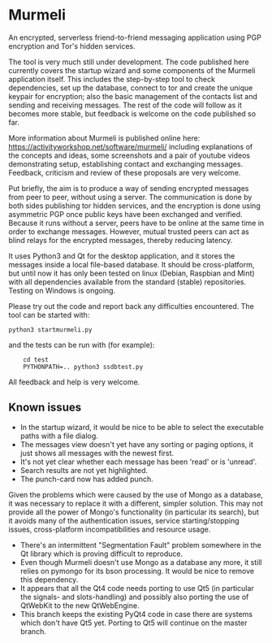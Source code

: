 # Murmeli
An encrypted, serverless friend-to-friend messaging application using PGP encryption and Tor's hidden services.

The tool is very much still under development.  The code published here currently covers the startup wizard and some components of the Murmeli application itself.  This includes the step-by-step tool to check dependencies, set up the database, connect to tor and create the unique keypair for encryption; also the basic management of the contacts list and sending and receiving messages.  The rest of the code will follow as it becomes more stable, but feedback is welcome on the code published so far.

More information about Murmeli is published online here:
    https://activityworkshop.net/software/murmeli/
including explanations of the concepts and ideas, some screenshots and a pair of youtube videos demonstrating setup, establishing contact and exchanging messages.  Feedback, criticism and review of these proposals are very welcome.

Put briefly, the aim is to produce a way of sending encrypted messages from peer to peer, without using a server.  The communication is done by both sides publishing tor hidden services, and the encryption is done using asymmetric PGP once public keys have been exchanged and verified.  Because it runs without a server, peers have to be online at the same time in order to exchange messages.  However, mutual trusted peers can act as blind relays for the encrypted messages, thereby reducing latency.

It uses Python3 and Qt for the desktop application, and it stores the messages inside a local file-based database.  It should be cross-platform, but until now it has only been tested on linux (Debian, Raspbian and Mint) with all dependencies available from the standard (stable) repositories.  Testing on Windows is ongoing.

Please try out the code and report back any difficulties encountered.  The tool can be started with:

	python3 startmurmeli.py

and the tests can be run with (for example):

        cd test
        PYTHONPATH=.. python3 ssdbtest.py

All feedback and help is very welcome.

## Known issues

* In the startup wizard, it would be nice to be able to select the executable paths with a file dialog.
* The messages view doesn't yet have any sorting or paging options, it just shows all messages with the newest first.
* It's not yet clear whether each message has been 'read' or is 'unread'.
* Search results are not yet highlighted.
* The punch-card now has added punch.

Given the problems which were caused by the use of Mongo as a database, it was necessary
to replace it with a different, simpler solution.  This may not provide all the power of Mongo's
functionality (in particular its search), but it avoids many of the authentication issues,
service starting/stopping issues, cross-platform incompatibilities and resource usage.

* There's an intermittent "Segmentation Fault" problem somewhere in the Qt library which is proving difficult to reproduce.
* Even though Murmeli doesn't use Mongo as a database any more, it still relies on pymongo for its bson processing.  It would be nice to remove this dependency.
* It appears that all the Qt4 code needs porting to use Qt5 (in particular the signals- and slots-handling) and possibly also porting the use of QtWebKit to the new QtWebEngine.
* This branch keeps the existing PyQt4 code in case there are systems which don't have Qt5 yet.  Porting to Qt5 will continue on the master branch.
